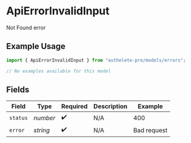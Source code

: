 # ApiErrorInvalidInput

Not Found error

## Example Usage

```typescript
import { ApiErrorInvalidInput } from "authelete-pro/models/errors";

// No examples available for this model
```

## Fields

| Field              | Type               | Required           | Description        | Example            |
| ------------------ | ------------------ | ------------------ | ------------------ | ------------------ |
| `status`           | *number*           | :heavy_check_mark: | N/A                | 400                |
| `error`            | *string*           | :heavy_check_mark: | N/A                | Bad request        |